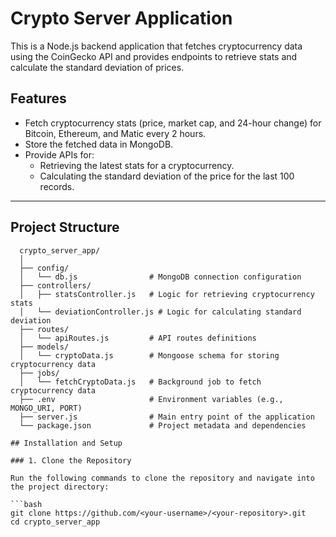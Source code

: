 # Crypto Server Application

This is a Node.js backend application that fetches cryptocurrency data using the CoinGecko API and provides endpoints to retrieve stats and calculate the standard deviation of prices.

## Features

- Fetch cryptocurrency stats (price, market cap, and 24-hour change) for Bitcoin, Ethereum, and Matic every 2 hours.
- Store the fetched data in MongoDB.
- Provide APIs for:
  - Retrieving the latest stats for a cryptocurrency.
  - Calculating the standard deviation of the price for the last 100 records.

---

## Project Structure

```plaintext
  crypto_server_app/
  │
  ├── config/
  │   └── db.js                # MongoDB connection configuration
  ├── controllers/
  │   ├── statsController.js   # Logic for retrieving cryptocurrency stats
  │   └── deviationController.js # Logic for calculating standard deviation
  ├── routes/
  │   └── apiRoutes.js         # API routes definitions
  ├── models/
  │   └── cryptoData.js        # Mongoose schema for storing cryptocurrency data
  ├── jobs/
  │   └── fetchCryptoData.js   # Background job to fetch cryptocurrency data
  ├── .env                     # Environment variables (e.g., MONGO_URI, PORT)
  ├── server.js                # Main entry point of the application
  └── package.json             # Project metadata and dependencies

## Installation and Setup

### 1. Clone the Repository

Run the following commands to clone the repository and navigate into the project directory:

```bash
git clone https://github.com/<your-username>/<your-repository>.git
cd crypto_server_app
